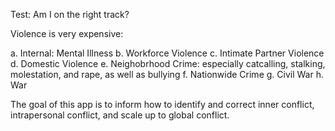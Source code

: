 Test: Am I on the right track? 

Violence is very expensive:

a. Internal: Mental Illness
b. Workforce Violence
c. Intimate Partner Violence
d. Domestic Violence
e. Neighobrhood Crime: especially catcalling, stalking, molestation, and rape, as well as bullying
f. Nationwide Crime
g. Civil War
h. War 

The goal of this app is to inform how to identify and correct inner conflict, intrapersonal conflict, and scale up to global conflict. 